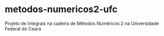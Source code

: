 # metodos-numericos2-ufc
Projeto de Integrais na cadeira de Métodos Numéricos 2 na Universidade Federal do Ceará
